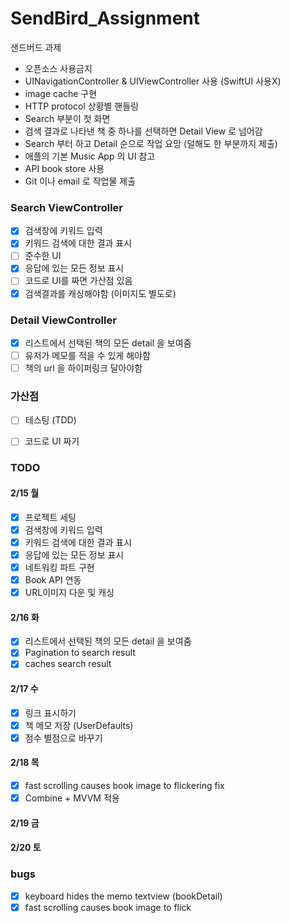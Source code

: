 # SendBird_Assignment
샌드버드 과제

- 오픈소스 사용금지
- UINavigationController & UIViewController 사용 (SwiftUI 사용X)
- image cache 구현
- HTTP protocol 상황별 핸들링
- Search 부분이 첫 화면
- 검색 결과로 나타낸 책 중 하나를 선택하면 Detail View 로 넘어감
- Search 부터 하고 Detail 순으로 작업 요망 (덜해도 한 부분까지 제출)
- 애플의 기본 Music App 의 UI 참고
- API book store 사용
- Git 이나 email 로 작업물 제출

### Search ViewController
- [x] 검색창에 키워드 입력
- [x] 키워드 검색에 대한 결과 표시
- [ ] 준수한 UI
- [x] 응답에 있는 모든 정보 표시
- [ ] 코드로 UI를 짜면 가산점 있음
- [x] 검색결과를 캐싱해야함 (이미지도 별도로)

### Detail ViewController
- [x] 리스트에서 선택된 책의 모든 detail 을 보여줌
- [ ] 유저가 메모를 적을 수 있게 해야함
- [ ] 책의 url 을 하이퍼링크 달아야함

### 가산점
- [ ] 테스팅 (TDD)
- [ ] 코드로 UI 짜기


### TODO
#### 2/15 월
- [x] 프로젝트 세팅
- [x] 검색창에 키워드 입력
- [x] 키워드 검색에 대한 결과 표시
- [x] 응답에 있는 모든 정보 표시
- [x] 네트워킹 파트 구현
- [x] Book API 연동
- [x] URL이미지 다운 및 캐싱
#### 2/16 화
- [x] 리스트에서 선택된 책의 모든 detail 을 보여줌
- [x] Pagination to search result
- [x] caches search result

#### 2/17 수
- [x] 링크 표시하기
- [x] 책 메모 저장 (UserDefaults)
- [x] 점수 별점으로 바꾸기

#### 2/18 목
- [x] fast scrolling causes book image to flickering fix
- [x] Combine + MVVM 적용 

#### 2/19 금


#### 2/20 토


### bugs
- [x] keyboard hides the memo textview (bookDetail)
- [x] fast scrolling causes book image to flick
